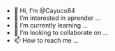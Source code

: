 - 👋 Hi, I’m @Cayuco84
- 👀 I’m interested in aprender ...
- 🌱 I’m currently learning ...
- 💞️ I’m looking to collaborate on ...
- 📫 How to reach me ...

<!---
Cayuco84/Cayuco84 is a ✨ special ✨ repository because its `README.md` (this file) appears on your GitHub profile.
You can click the Preview link to take a look at your changes.
--->

